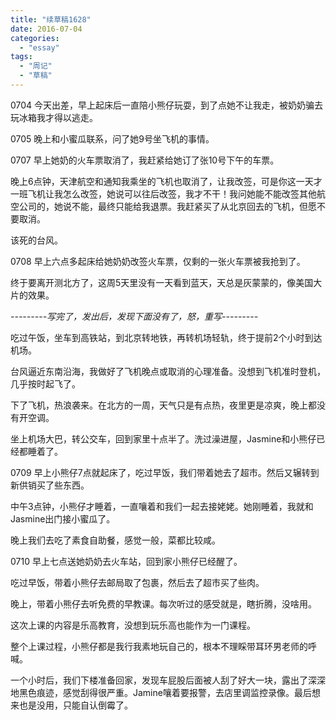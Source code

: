 ```yaml
---
title: "续草稿1628"
date: 2016-07-04
categories: 
  - "essay"
tags: 
  - "周记"
  - "草稿"
---
```


0704 今天出差，早上起床后一直陪小熊仔玩耍，到了点她不让我走，被奶奶骗去玩冰箱我才得以逃走。

0705 晚上和小蜜瓜联系，问了她9号坐飞机的事情。

0707 早上她奶的火车票取消了，我赶紧给她订了张10号下午的车票。

晚上6点钟，天津航空和通知我乘坐的飞机也取消了，让我改签，可是你这一天才一班飞机让我怎么改签，她说可以往后改签，我才不干！我问她能不能改签其他航空公司的，她说不能，最终只能给我退票。我赶紧买了从北京回去的飞机，但愿不要取消。

该死的台风。

0708 早上六点多起床给她奶奶改签火车票，仅剩的一张火车票被我抢到了。

终于要离开测北方了，这周5天里没有一天看到蓝天，天总是灰蒙蒙的，像美国大片的效果。

_\---------写完了，发出后，发现下面没有了，怒，重写---------_

吃过午饭，坐车到高铁站，到北京转地铁，再转机场轻轨，终于提前2个小时到达机场。

台风逼近东南沿海，我做好了飞机晚点或取消的心理准备。没想到飞机准时登机，几乎按时起飞了。

下了飞机，热浪袭来。在北方的一周，天气只是有点热，夜里更是凉爽，晚上都没有开空调。

坐上机场大巴，转公交车，回到家里十点半了。洗过澡进屋，Jasmine和小熊仔已经都睡着了。

0709 早上小熊仔7点就起床了，吃过早饭，我们带着她去了超市。然后又辗转到新供销买了些东西。

中午3点钟，小熊仔才睡着，一直嚷着和我们一起去接姥姥。她刚睡着，我就和Jasmine出门接小蜜瓜了。

晚上我们去吃了素食自助餐，感觉一般，菜都比较咸。

0710 早上七点送她奶奶去火车站，回到家小熊仔已经醒了。

吃过早饭，带着小熊仔去邮局取了包裹，然后去了超市买了些肉。

晚上，带着小熊仔去听免费的早教课。每次听过的感受就是，瞎折腾，没啥用。

这次上课的内容是乐高教育，没想到玩乐高也能作为一门课程。

整个上课过程，小熊仔都是我行我素地玩自己的，根本不理睬带耳环男老师的呼喊。

一个小时后，我们下楼准备回家，发现车屁股后面被人刮了好大一块，露出了深深地黑色痕迹，感觉刮得很严重。Jamine嚷着要报警，去店里调监控录像。最后想来也是没用，只能自认倒霉了。
